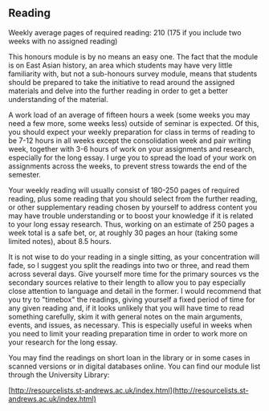 
## Reading

Weekly average pages of required reading: 210 (175 if you include two weeks with no assigned reading)

This honours module is by no means an easy one. The fact that the module is on East Asian history, an area which students may have very little familiarity with, but not a sub-honours survey module, means that students should be prepared to take the initiative to read around the assigned materials and delve into the further reading in order to get a better understanding of the material. 

A work load of an average of fifteen hours a week (some weeks you may need a few more, some weeks less) outside of seminar is expected. Of this, you should expect your weekly preparation for class in terms of reading to be 7-12 hours in all weeks except the consolidation week and pair writing week, together with 3-6 hours of work on your assignments and research, especially for the long essay. I urge you to spread the load of your work on assignments across the weeks, to prevent stress towards the end of the semester. 

Your weekly reading will usually consist of 180-250 pages of required reading, plus some reading that you should select from the further reading, or other supplementary reading chosen by yourself to address content you may have trouble understanding or to boost your knowledge if it is related to your long essay research. Thus, working on an estimate of 250 pages a week total is a safe bet, or, at roughly 30 pages an hour (taking some limited notes), about 8.5 hours.

It is not wise to do your reading in a single sitting, as your concentration will fade, so I suggest you split the readings into two or three, and read them across several days. Give yourself more time for the primary sources vs the secondary sources relative to their length to allow you to pay especially close attention to language and detail in the former. I would recommend that you try to "timebox" the readings, giving yourself a fixed period of time for any given reading and, if it looks unlikely that you will have time to read something carefully, skim it with general notes on the main arguments, events, and issues, as necessary.  This is especially useful in weeks when you need to limit your reading preparation time in order to work more on your research for the long essay.

You may find the readings on short loan in the library or in some cases in scanned versions or in digital databases online. You can find our module list through the University Library:

[http://resourcelists.st-andrews.ac.uk/index.html](http://resourcelists.st-andrews.ac.uk/index.html)


